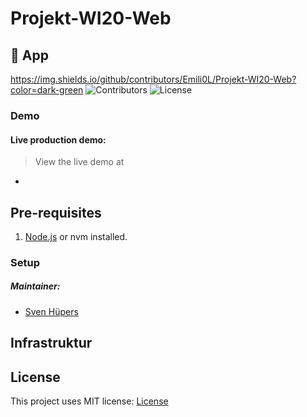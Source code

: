 # Projekt-WI20-Web

## 🚀 App

https://img.shields.io/github/contributors/Emili0L/Projekt-WI20-Web?color=dark-green
![Contributors](https://img.shields.io/github/contributors/Emili0L/Projekt-WI20-Web?color=dark-green) ![License](https://img.shields.io/github/license/Emili0L/Projekt-WI20-Web)

### Demo
#### Live production demo:

> View the live demo at
- **[]()**

## Pre-requisites

1. [Node.js](https://nodejs.org/en/) or nvm installed.

### Setup



##### Maintainer: 
- [Sven Hüpers](https://github.com/benzproduction)


## Infrastruktur





## License

This project uses MIT license: [License](LICENSE)